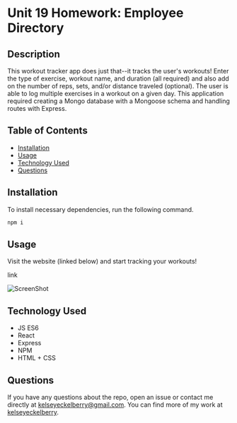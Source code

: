 # Unit 19 Homework: Employee Directory

## Description
This workout tracker app does just that--it tracks the user's workouts! Enter the type of exercise, workout name, and duration (all required) and also add on the number of reps, sets, and/or distance traveled (optional). The user is able to log multiple exercises in a workout on a given day. This application required creating a Mongo database with a Mongoose schema and handling routes with Express.

## Table of Contents
* [Installation](#installation)
* [Usage](#usage)
* [Technology Used](#technology-used)
* [Questions](#questions)

## Installation
To install necessary dependencies, run the following command.
````bash
npm i
````

## Usage
Visit the website (linked below) and start tracking your workouts!

link

![ScreenShot](./...png)

## Technology Used
* JS ES6 
* React 
* Express 
* NPM 
* HTML + CSS

## Questions
If you have any questions about the repo, open an issue or contact me directly at [kelseyeckelberry@gmail.com](kelseyeckelberry@gmail.com). You can find more of my work at [kelseyeckelberry](https://github.com/kelseyeckelberry). 
